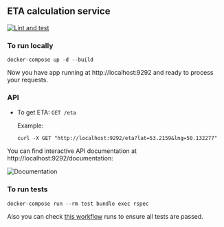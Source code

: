 ## ETA calculation service

[![Lint and test](https://github.com/foxy-eyed/calc-eta/actions/workflows/lint_and_test.yml/badge.svg?branch=main&event=push)](https://github.com/foxy-eyed/calc-eta/actions/workflows/lint_and_test.yml)

### To run locally
```
docker-compose up -d --build
```
Now you have app running at http://localhost:9292 and ready to process your requests.

### API

 * To get ETA: `GET /eta`

    Example:
    ```
    curl -X GET "http://localhost:9292/eta?lat=53.2159&lng=50.132277"
    ```

You can find interactive API documentation at http://localhost:9292/documentation:

![Documentation](http://g.recordit.co/hmV3S28UUN.gif)

### To run tests
```
docker-compose run --rm test bundle exec rspec
```

Also you can check [this workflow](https://github.com/foxy-eyed/calc-eta/actions/workflows/lint_and_test.yml) runs to ensure all tests are passed.
